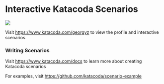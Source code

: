 # Interactive Katacoda Scenarios

[![](http://shields.katacoda.com/katacoda/georgyz/count.svg)](https://www.katacoda.com/georgyz "Get your profile on Katacoda.com")

Visit https://www.katacoda.com/georgyz to view the profile and interactive scenarios

### Writing Scenarios
Visit https://www.katacoda.com/docs to learn more about creating Katacoda scenarios

For examples, visit https://github.com/katacoda/scenario-example
